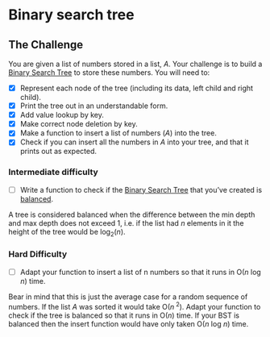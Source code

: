 
# Binary search tree


## The Challenge


You are given a list of numbers stored in a list, *A*. Your challenge is to build a [Binary Search Tree](https://en.wikipedia.org/wiki/Binary_search_tree) to store these numbers. You will need to:

- [x] Represent each node of the tree (including its data, left child and right child).
- [x] Print the tree out in an understandable form.
- [x] Add value lookup by key.
- [x] Make correct node deletion by key.
- [x] Make a function to insert a list of numbers (*A*) into the tree.
- [x] Check if you can insert all the numbers in *A* into your tree, and that it prints out as expected.

 ### Intermediate difficulty

- [ ] Write a function to check if the [Binary Search Tree](https://en.wikipedia.org/wiki/Binary_search_tree) that you’ve created is [balanced](https://en.wikipedia.org/wiki/Binary_search_tree#Balanced_binary_search_trees). 

A tree is considered balanced when the difference between the min depth and max depth does not exceed 1, i.e. if the list had *n* elements in it the height of the tree would be log<sub>2</sub>(*n*).


### Hard Difficulty


- [ ] Adapt your function to insert a list of n numbers so that it runs in O(*n* log *n*) time. 

Bear in mind that this is just the average case for a random sequence of numbers. If the list *A* was sorted it would take O(*n*<sup> 2</sup>). Adapt your function to check if the tree is balanced so that it runs in O(*n*) time. If your BST is balanced then the insert function would have only taken O(*n* log *n*) time.